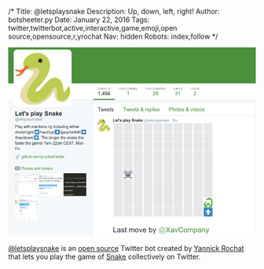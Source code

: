 /*
Title: @letsplaysnake
Description: Up, down, left, right!
Author: botsheeter.py
Date: January 22, 2016
Tags: twitter,twitterbot,active,interactive,game,emoji,open source,opensource,r,yrochat
Nav: hidden
Robots: index,follow
*/

[![](/content/bots/twitterbots/images/letsplaysnake.png)](https://twitter.com/letsplaysnake)

[@letsplaysnake](https://twitter.com/letsplaysnake) is an [open source](https://github.com/yrochat/twitterplayssnake) Twitter bot created by [Yannick Rochat](https://twitter.com/yrochat) that lets you play the game of [Snake](https://en.wikipedia.org/wiki/Snake_(video_game)) collectively on Twitter.
